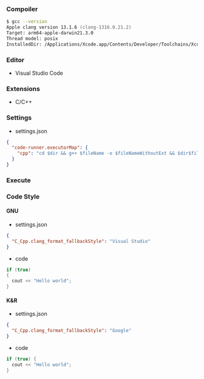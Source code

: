 ### Compoiler

```zsh
$ gcc --version
Apple clang version 13.1.6 (clang-1316.0.21.2)
Target: arm64-apple-darwin21.3.0
Thread model: posix
InstalledDir: /Applications/Xcode.app/Contents/Developer/Toolchains/XcodeDefault.xctoolchain/usr/bin
```

### Editor

- Visual Studio Code

### Extensions

- C/C++

### Settings

- settings.json

```json
{
  "code-runner.executorMap": {
    "cpp": "cd $dir && g++ $fileName -o $fileNameWithoutExt && $dir$fileNameWithoutExt"
  }
}
```

### Execute

### Code Style

#### GNU

- settings.json

```json
{
  "C_Cpp.clang_format_fallbackStyle": "Visual Studio"
}
```

- code

```cpp
if (true)
{
  cout << "Hello world";
}
```

#### K&R

- settings.json

```json
{
  "C_Cpp.clang_format_fallbackStyle": "Google"
}
```

- code

```cpp
if (true) {
  cout << "Hello world";
}
```
